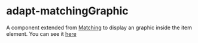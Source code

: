 # adapt-matchingGraphic

A component extended from [Matching](https://github.com/adaptlearning/adapt-contrib-matching) to display an graphic inside the item element.
You can see it [here](https://adaptlearning-no-core.web.app/#/id/qo-20)
